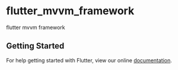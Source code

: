 # flutter_mvvm_framework

flutter mvvm framework

## Getting Started

For help getting started with Flutter, view our online
[documentation](https://flutter.dev/).
